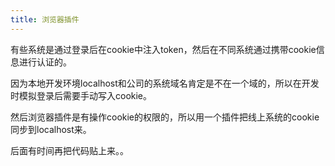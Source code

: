 ```yaml
---
title: 浏览器插件
---
```


有些系统是通过登录后在cookie中注入token，然后在不同系统通过携带cookie信息进行认证的。

因为本地开发环境localhost和公司的系统域名肯定是不在一个域的，所以在开发时模拟登录后需要手动写入cookie。

然后浏览器插件是有操作cookie的权限的，所以用一个插件把线上系统的cookie同步到localhost来。

后面有时间再把代码贴上来。。
